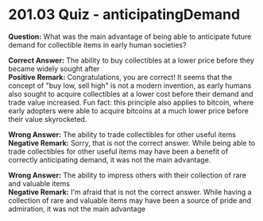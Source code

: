 # 201.03 Quiz - anticipatingDemand

**Question:** What was the main advantage of being able to anticipate future demand for collectible items in early human societies?

**Correct Answer:** The ability to buy collectibles at a lower price before they became widely sought after\
**Positive Remark:** Congratulations, you are correct! It seems that the concept of "buy low, sell high" is not a modern invention, as early humans also sought to acquire collectibles at a lower cost before their demand and trade value increased. Fun fact: this principle also applies to bitcoin, where early adopters were able to acquire bitcoins at a much lower price before their value skyrocketed.

**Wrong Answer:** The ability to trade collectibles for other useful items\
**Negative Remark:** Sorry, that is not the correct answer. While being able to trade collectibles for other useful items may have been a benefit of correctly anticipating demand, it was not the main advantage.

**Wrong Answer:** The ability to impress others with their collection of rare and valuable items\
**Negative Remark:** I'm afraid that is not the correct answer. While having a collection of rare and valuable items may have been a source of pride and admiration, it was not the main advantage
